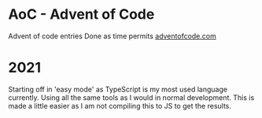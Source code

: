 # AoC - Advent of Code

Advent of code entries
Done as time permits
<a href="https://adventofcode.com">adventofcode.com</a>

# 2021

Starting off in 'easy mode' as TypeScript is my most used language currently.
Using all the same tools as I would in normal development.
This is made a little easier as I am not compiling this to JS to get the results.
